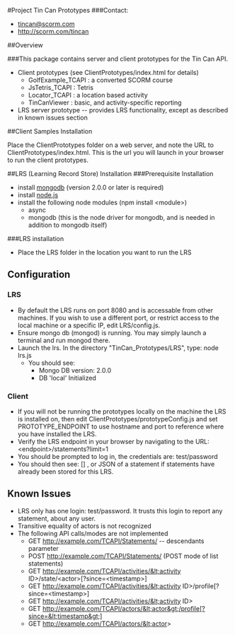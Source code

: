#Project Tin Can Prototypes
###Contact:
* tincan@scorm.com
* http://scorm.com/tincan

##Overview

###This package contains server and client prototypes for the Tin Can API.
* Client prototypes (see ClientPrototypes/index.html for details)
	* GolfExample\_TCAPI : a converted SCORM course
	* JsTetris\_TCAPI : Tetris
	* Locator\_TCAPI : a location based activity
	* TinCanViewer : basic, and activity-specific reporting
* LRS server prototype -- provides LRS functionality, except as described in known issues section

##Client Samples Installation

Place the ClientPrototypes folder on a web server, and note the URL to ClientPrototypes/index.html.
This is the url you will launch in your browser to run the client prototypes.

##LRS (Learning Record Store) Installation
###Prerequisite Installation
* install [mongodb](http://www.mongodb.org/downloads) (version 2.0.0 or later is required)
* install [node.js](https://github.com/joyent/node/wiki/Installation)
* install the following node modules (npm install &lt;module&gt;)
	* async
	* mongodb (this is the node driver for mongodb, and is needed in addition to mongodb itself)

###LRS installation
* Place the LRS folder in the location you want to run the LRS

## Configuration
### LRS
* By default the LRS runs on port 8080 and is accessable from other machines. If you wish to use a different port, or restrict access to the local machine or a specific IP, edit LRS/config.js.
* Ensure mongo db (mongod) is running. You may simply launch a terminal and run mongod there.
* Launch the lrs. In the directory "TinCan_Prototypes/LRS", type: node lrs.js
	* You should see:
		* Mongo DB version: 2.0.0
		* DB 'local' Initialized

### Client
* If you will not be running the prototypes locally on the machine the LRS is installed on, then edit ClientPrototypes/prototypeConfig.js
and set PROTOTYPE_ENDPOINT to use hostname and port to reference where you have installed the LRS.
* Verify the LRS endpoint in your browser by navigating to the URL: &lt;endpoint&gt;/statements?limit=1
* You should be prompted to log in, the credentials are: test/password
* You should then see: [] , or JSON of a statement if statements have already been stored for this LRS.

## Known Issues
* LRS only has one login: test/password. It trusts this login to report any statement, about any user.
* Transitive equality of actors is not recognized
* The following API calls/modes are not implemented
	* GET http://example.com/TCAPI/Statements/ -- descendants parameter
	* POST http://example.com/TCAPI/Statements/ (POST mode of list statements)
	* GET http://example.com/TCAPI/activities/&lt;activity ID&gt;/state/&lt;actor&gt;[?since=&lt;timestamp&gt;]
	* GET http://example.com/TCAPI/activities/&lt;activity ID&gt;/profile[?since=&lt;timestamp&gt;]
	* GET http://example.com/TCAPI/activities/&lt;activity ID&gt;
	* GET http://example.com/TCAPI/actors/&lt;actor&gt;/profile[?since=&lt;timestamp&gt;]
	* GET http://example.com/TCAPI/actors/&lt;actor&gt;
	
	